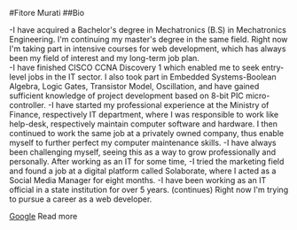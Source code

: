 #Fitore Murati
##Bio


-I have acquired a Bachelor's degree in Mechatronics (B.S) in Mechatronics Engineering. I'm continuing my master's degree in the same field. Right now I'm taking part in intensive courses for web development, which has always been my field of interest and my long-term job plan.  
-I have finished CISCO CCNA Discovery 1 which enabled me to seek entry-level jobs in the IT sector. I also took part in Embedded Systems-Boolean Algebra, Logic Gates, Transistor Model, Oscillation, and have gained sufficient knowledge of project development based on 8-bit PIC micro-controller. 
-I have started my professional experience at the Ministry of Finance, respectively IT department, where I was responsible to work like help-desk, respectively maintain computer software and hardware. I then continued to work the same job at a privately owned company, thus enable myself to further perfect my computer maintenance skills. 
-I have always been challenging myself, seeing this as a way to grow professionally and personally. After working as an IT for some time, -I tried the marketing field and found a job  at a digital platform called Solaborate, where I acted as a Social Media Manager  for eight months. 
-I have been working as an IT official in a state institution for over 5 years. (continues)
Right now I'm trying to pursue a career as a web developer. 


[Google](https://google.com) Read more